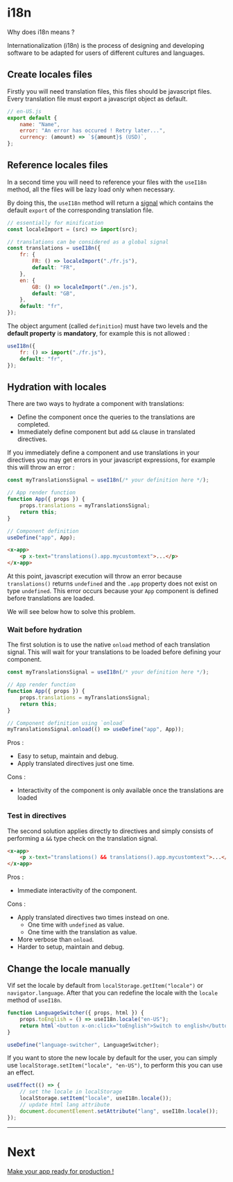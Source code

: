 # i18n

Why does i18n means ?

Internationalization (i18n) is the process of designing and developing software to be adapted for users of different cultures and languages.

## Create locales files

Firstly you will need translation files, this files should be javascript files. Every translation file must export a javascript object as default.

```js
// en-US.js
export default {
    name: "Name",
    error: "An error has occured ! Retry later...",
    currency: (amount) => `${amount}$ (USD)`,
};
```

## Reference locales files

In a second time you will need to reference your files with the `useI18n` method, all the files will be lazy load only when necessary.

By doing this, the `useI18n` method will return a [signal](./signal.md) which contains the default `export` of the corresponding translation file.

```js
// essentially for minification
const localeImport = (src) => import(src);

// translations can be considered as a global signal
const translations = useI18n({
    fr: {
        FR: () => localeImport("./fr.js"),
        default: "FR",
    },
    en: {
        GB: () => localeImport("./en.js"),
        default: "GB",
    },
    default: "fr",
});
```

The object argument (called `definition`) must have two levels and the **default property** is **mandatory**, for example this is not allowed :

```js
useI18n({
    fr: () => import("./fr.js"),
    default: "fr",
});
```

## Hydration with locales

There are two ways to hydrate a component with translations:

-   Define the component once the queries to the translations are completed.
-   Immediately define component but add `&&` clause in translated directives.

If you immediately define a component and use translations in your directives you may get errors in your javascript expressions, for example this will throw an error :

```js
const myTranslationsSignal = useI18n(/* your definition here */);

// App render function
function App({ props }) {
    props.translations = myTranslationsSignal;
    return this;
}

// Component definition
useDefine("app", App);
```

```html
<x-app>
    <p x-text="translations().app.mycustomtext">...</p>
</x-app>
```

At this point, javascript execution will throw an error because `translations()` returns `undefined` and the `.app` property does not exist on type `undefined`. This error occurs because your `App` component is defined before translations are loaded.

We will see below how to solve this problem.

### Wait before hydration

The first solution is to use the native `onload` method of each translation signal. This will wait for your translations to be loaded before defining your component.

```js
const myTranslationsSignal = useI18n(/* your definition here */);

// App render function
function App({ props }) {
    props.translations = myTranslationsSignal;
    return this;
}

// Component definition using `onload`
myTranslationsSignal.onload(() => useDefine("app", App));
```

Pros :

-   Easy to setup, maintain and debug.
-   Apply translated directives just one time.

Cons :

-   Interactivity of the component is only available once the translations are loaded

### Test in directives

The second solution applies directly to directives and simply consists of performing a `&&` type check on the translation signal.

```html
<x-app>
    <p x-text="translations() && translations().app.mycustomtext">...</p>
</x-app>
```

Pros :

-   Immediate interactivity of the component.

Cons :

-   Apply translated directives two times instead on one.
    -   One time with `undefined` as value.
    -   One time with the translation as value.
-   More verbose than `onload`.
-   Harder to setup, maintain and debug.

## Change the locale manually

Vif set the locale by default from `localStorage.getItem("locale")` or `navigator.language`. After that you can redefine the locale with the `locale` method of `useI18n`.

```js
function LanguageSwitcher({ props, html }) {
    props.toEnglish = () => useI18n.locale("en-US");
    return html`<button x-on:click="toEnglish">Switch to english</button>`;
}

useDefine("language-switcher", LanguageSwitcher);
```

If you want to store the new locale by default for the user, you can simply use `localStorage.setItem("locale", "en-US")`, to perform this you can use an effect.

```js
useEffect(() => {
    // set the locale in localStorage
    localStorage.setItem("locale", useI18n.locale());
    // update html lang attribute
    document.documentElement.setAttribute("lang", useI18n.locale());
});
```

---

# Next

[Make your app ready for production !](../concepts/production.md)
